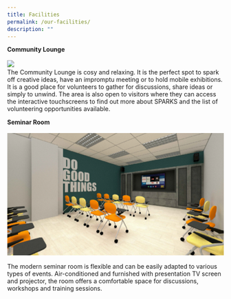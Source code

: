 ```yaml
---
title: Facilities
permalink: /our-facilities/
description: ""
---
```

**Community Lounge**<br>
<br>![](/images/Sparks%201.png)
<br>The Community Lounge is cosy and relaxing. It is the perfect spot to spark off creative ideas, have an impromptu meeting or to hold mobile exhibitions. It is a good place for volunteers to gather for discussions, share ideas or simply to unwind.
The area is also open to visitors where they can access the interactive touchscreens to find out more about SPARKS and the list of volunteering opportunities available. 


**Seminar Room**<br>
<br>![](/images/seminar%20room%201A.png)

The modern seminar room is flexible and can be easily adapted to various types of events. Air-conditioned and furnished with presentation TV screen and projector, the room offers a comfortable space for discussions, workshops and training sessions.